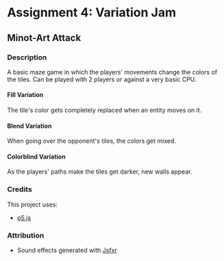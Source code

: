 # Assignment 4: Variation Jam
## Minot-Art Attack

### Description
A basic maze game in which the players' movements change the colors of the tiles.
Can be played with 2 players or against a very basic CPU.

#### Fill Variation
The tile's color gets completely replaced when an entity moves on it.

#### Blend Variation
When going over the opponent's tiles, the colors get mixed.

#### Colorblind Variation
As the players' paths make the tiles get darker, new walls appear.

### Credits
This project uses:
- [p5.js](https://p5js.org)

### Attribution
- Sound effects generated with [Jsfxr](https://sfxr.me/)
